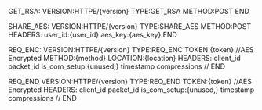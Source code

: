 GET_RSA:
VERSION:HTTPE/{version}
TYPE:GET_RSA
METHOD:POST
END

SHARE_AES:
VERSION:HTTPE/{version}
TYPE:SHARE_AES
METHOD:POST
HEADERS:
user_id:{user_id}
aes_key:{aes_key}
END

REQ_ENC:
VERSION:HTTPE/{version}
TYPE:REQ_ENC
TOKEN:{token}
//AES Encrypted
METHOD:{method}
LOCATION:{location}
HEADERS:
client_id
packet_id
is_com_setup:{unused,}
timestamp
compressions
//
END

REQ_END
VERSION:HTTPE/{version}
TYPE:REQ_END
TOKEN:{token}
//AES Encrypted
HEADERS:
client_id
packet_id
is_com_setup:{unused,}
timestamp
compressions
//
END
